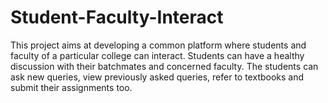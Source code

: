 # Student-Faculty-Interact
This project aims at developing a common platform where students and faculty of a particular college can interact. Students can have a healthy discussion with their batchmates and concerned faculty. The students can ask new queries, view previously asked queries, refer to textbooks and submit their assignments too.
